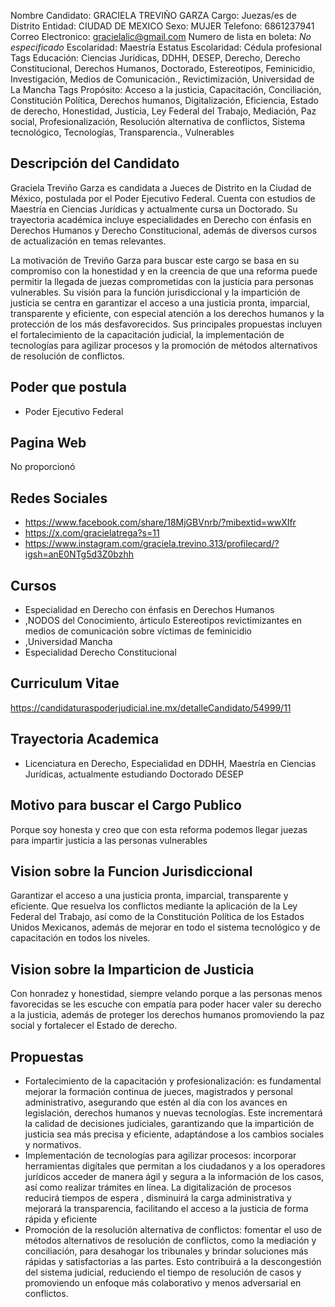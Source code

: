 Nombre Candidato: GRACIELA TREVIÑO GARZA
Cargo: Juezas/es de Distrito
Entidad: CIUDAD DE MEXICO
Sexo: MUJER
Telefono: 6861237941
Correo Electronico: gracielalic@gmail.com
Numero de lista en boleta: *No especificado*
Escolaridad: Maestría
Estatus Escolaridad: Cédula profesional
Tags Educación: Ciencias Jurídicas, DDHH, DESEP, Derecho, Derecho Constitucional, Derechos Humanos, Doctorado, Estereotipos, Feminicidio, Investigación, Medios de Comunicación., Revictimización, Universidad de La Mancha
Tags Propósito: Acceso a la justicia, Capacitación, Conciliación, Constitución Política, Derechos humanos, Digitalización, Eficiencia, Estado de derecho, Honestidad, Justicia, Ley Federal del Trabajo, Mediación, Paz social, Profesionalización, Resolución alternativa de conflictos, Sistema tecnológico, Tecnologías, Transparencia., Vulnerables


## Descripción del Candidato 

Graciela Treviño Garza es candidata a Jueces de Distrito en la Ciudad de México, postulada por el Poder Ejecutivo Federal. Cuenta con estudios de Maestría en Ciencias Jurídicas y actualmente cursa un Doctorado. Su trayectoria académica incluye especialidades en Derecho con énfasis en Derechos Humanos y Derecho Constitucional, además de diversos cursos de actualización en temas relevantes.

La motivación de Treviño Garza para buscar este cargo se basa en su compromiso con la honestidad y en la creencia de que una reforma puede permitir la llegada de juezas comprometidas con la justicia para personas vulnerables. Su visión para la función jurisdiccional y la impartición de justicia se centra en garantizar el acceso a una justicia pronta, imparcial, transparente y eficiente, con especial atención a los derechos humanos y la protección de los más desfavorecidos. Sus principales propuestas incluyen el fortalecimiento de la capacitación judicial, la implementación de tecnologías para agilizar procesos y la promoción de métodos alternativos de resolución de conflictos.


## Poder que postula

- Poder Ejecutivo Federal


## Pagina Web

No proporcionó


## Redes Sociales

- https://www.facebook.com/share/18MjGBVnrb/?mibextid=wwXIfr
- https://x.com/gracielatrega?s=11
- https://www.instagram.com/graciela.trevino.313/profilecard/?igsh=anE0NTg5d3Z0bzhh


## Cursos

- Especialidad en Derecho con énfasis en Derechos Humanos
- ,NODOS del Conocimiento, árticulo Estereotipos revictimizantes en medios de comunicación sobre víctimas de feminicidio
- ,Universidad  Mancha
- Especialidad Derecho Constitucional


## Curriculum Vitae

https://candidaturaspoderjudicial.ine.mx/detalleCandidato/54999/11


## Trayectoria Academica

- Licenciatura en Derecho, Especialidad en DDHH, Maestría en Ciencias Jurídicas, actualmente estudiando Doctorado DESEP


## Motivo para buscar el Cargo Publico

Porque soy honesta y creo que con esta reforma podemos llegar juezas para impartir justicia a las personas vulnerables


## Vision sobre la Funcion Jurisdiccional

Garantizar el acceso a una justicia pronta, imparcial, transparente y eficiente. Que resuelva los conflictos mediante la aplicación de la Ley Federal del Trabajo, así como de la Constitución Política de los Estados Unidos Mexicanos, además de mejorar en todo el sistema tecnológico y de capacitación en todos los niveles.


## Vision sobre la Imparticion de Justicia

Con honradez y honestidad, siempre velando porque a las personas menos favorecidas se les escuche con empatía para poder hacer valer su derecho a la justicia, además de proteger los derechos humanos promoviendo la paz social y fortalecer el Estado de derecho.


## Propuestas

- Fortalecimiento de la capacitación y profesionalización: es fundamental mejorar la formación continua de jueces, magistrados y personal administrativo, asegurando que estén al día con los avances en legislación, derechos humanos y nuevas tecnologías. Este incrementará la calidad de decisiones judiciales, garantizando que la impartición de justicia sea más precisa y eficiente, adaptándose a los cambios sociales y normativos.
- Implementación de tecnologías para agilizar procesos: incorporar herramientas digítales que permitan a los ciudadanos y a los operadores jurídicos acceder de manera ágil y segura a la información de los casos, así como realizar trámites en línea. La digitalización de procesos reducirá tiempos de espera , disminuirá la carga administrativa y mejorará la transparencia, facilitando el acceso a la justicia de forma rápida y eficiente
- Promoción de la resolución alternativa de conflictos: fomentar el uso de métodos alternativos de resolución de conflictos, como la mediación y conciliación, para desahogar los tribunales y brindar soluciones más rápidas y satisfactorias a las partes. Esto contribuirá a la descongestión del sistema judicial, reduciendo el tiempo de resolución de casos y promoviendo un enfoque más colaborativo y menos adversarial en conflictos.

